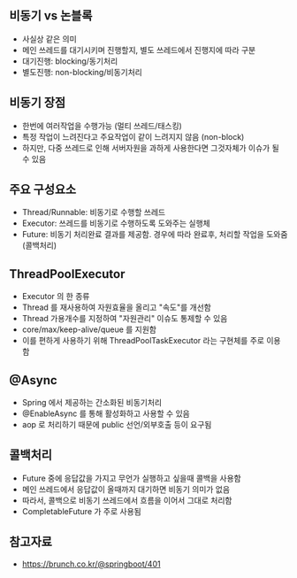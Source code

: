 ## 비동기 vs 논블록
* 사실상 같은 의미
* 메인 쓰레드를 대기시키며 진행할지, 별도 쓰레드에서 진행지에 따라 구분
* 대기진행: blocking/동기처리
* 별도진행: non-blocking/비동기처리

## 비동기 장점
* 한번에 여러작업을 수행가능 (멀티 쓰레드/태스킹)
* 특정 작업이 느려진다고 주요작업이 같이 느려지지 않음 (non-block)
* 하지만, 다중 쓰레드로 인해 서버자원을 과하게 사용한다면 그것자체가 이슈가 될 수 있음

## 주요 구성요소
* Thread/Runnable: 비동기로 수행할 쓰레드
* Executor: 쓰레드를 비동기로 수행하도록 도와주는 실행체
* Future: 비동기 처리완료 결과를 제공함. 경우에 따라 완료후, 처리할 작업을 도와줌 (콜백처리)

## ThreadPoolExecutor
* Executor 의 한 종류
* Thread 를 재사용하여 자원효율을 올리고 "속도"를 개선함
* Thread 가용개수를 지정하여 "자원관리" 이슈도 통제할 수 있음
* core/max/keep-alive/queue 를 지원함
* 이를 편하게 사용하기 위해 ThreadPoolTaskExecutor 라는 구현체를 주로 이용함

## @Async
* Spring 에서 제공하는 간소화된 비동기처리
* @EnableAsync 를 통해 활성화하고 사용할 수 있음
* aop 로 처리하기 때문에 public 선언/외부호출 등이 요구됨

## 콜백처리
* Future 중에 응답값을 가지고 무언가 실행하고 싶을때 콜백을 사용함
* 메인 쓰레드에서 응답값이 올때까지 대기하면 비동기 의미가 없음
* 따라서, 콜백으로 비동기 쓰레드에서 흐름을 이어서 그대로 처리함
* CompletableFuture 가 주로 사용됨

## 참고자료
* https://brunch.co.kr/@springboot/401
